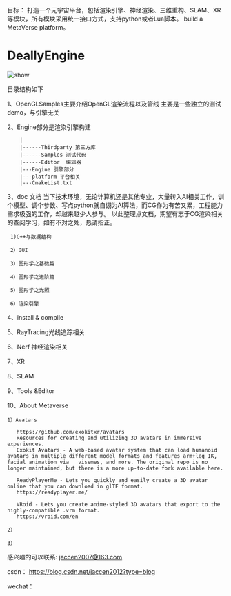 目标：
  打造一个元宇宙平台，包括渲染引擎、神经渲染、三维重构、SLAM、XR等模块，所有模块采用统一接口方式，支持python或者Lua脚本。
  build a MetaVerse platform。
# DeallyEngine
<img src="https://github.com/jaccen/DeallyEngine/blob/master/DeallyEngine/%E6%B8%B2%E6%9F%93%E5%BC%95%E6%93%8EBS.gif" alt="show" />


目录结构如下

1、OpenGLSamples主要介绍OpenGL渲染流程以及管线
      主要是一些独立的测试demo，与引擎无关

2、Engine部分是渲染引擎构建 
        
        |
        |------Thirdparty 第三方库
        |------Samples 测试代码
        |------Editor  编辑器
        |---Engine 引擎部分
        |---platform 平台相关
        |---CmakeList.txt 

3、doc 文档
      当下技术环境，无论计算机还是其他专业，大量转入AI相关工作，训个模型、调个参数、写点python就自诩为AI算法，而CG作为有苦又累，工程能力需求极强的工作，却越来越少人参与。
  以此整理点文档，期望有志于CG渲染相关的查阅学习，如有不对之处，恳请指正。
  
     1)C++与数据结构
     
     2）GUI
     
     3）图形学之基础篇
     
     4）图形学之进阶篇
     
     5）图形学之光照
     
     6）渲染引擎
     

4、install & compile
   

5、RayTracing光线追踪相关


6、Nerf  神经渲染相关

7、XR

8、SLAM

9、Tools &Editor

10、About Metaverse 

    1）Avatars
       
       https://github.com/exokitxr/avatars
       Resources for creating and utilizing 3D avatars in immersive experiences.
       Exokit Avatars - A web-based avatar system that can load humanoid avatars in multiple different model formats and features arm+leg IK, facial animation via   visemes, and more. The original repo is no longer maintained, but there is a more up-to-date fork available here.
       
       ReadyPlayerMe - Lets you quickly and easily create a 3D avatar online that you can download in glTF format.
       https://readyplayer.me/
       
       VRoid - Lets you create anime-styled 3D avatars that export to the highly-compatible .vrm format.
       https://vroid.com/en
       
    2）
    
    3）

感兴趣的可以联系: jaccen2007@163.com

csdn： https://blog.csdn.net/jaccen2012?type=blog

wechat： 
